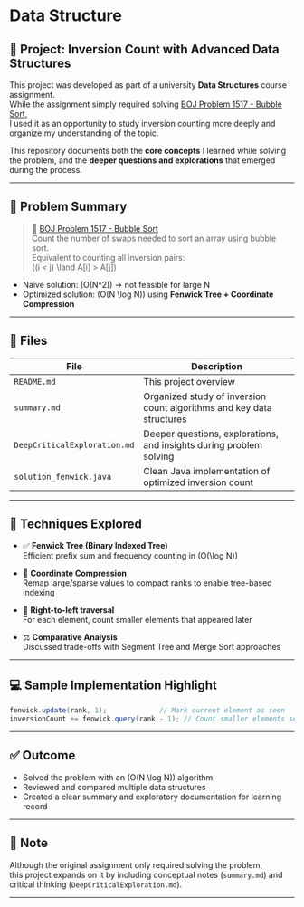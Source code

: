 # Data Structure

## 📘 Project: Inversion Count with Advanced Data Structures

This project was developed as part of a university **Data Structures** course assignment.  
While the assignment simply required solving [BOJ Problem 1517 - Bubble Sort](https://www.acmicpc.net/problem/1517),  
I used it as an opportunity to study inversion counting more deeply and organize my understanding of the topic.

This repository documents both the **core concepts** I learned while solving the problem, and the **deeper questions and explorations** that emerged during the process.

---

## 📌 Problem Summary

> 🔗 [BOJ Problem 1517 - Bubble Sort](https://www.acmicpc.net/problem/1517)  
> Count the number of swaps needed to sort an array using bubble sort.  
> Equivalent to counting all inversion pairs:  
> \((i < j) \land A[i] > A[j]\)

- Naive solution: \(O(N^2)\) → not feasible for large N
- Optimized solution: \(O(N \log N)\) using **Fenwick Tree + Coordinate Compression**

---

## 📂 Files

| File | Description |
|------|-------------|
| `README.md` | This project overview |
| `summary.md` | Organized study of inversion count algorithms and key data structures |
| `DeepCriticalExploration.md` | Deeper questions, explorations, and insights during problem solving |
| `solution_fenwick.java` | Clean Java implementation of optimized inversion count |

---

## 🧠 Techniques Explored

- ✅ **Fenwick Tree (Binary Indexed Tree)**  
  Efficient prefix sum and frequency counting in \(O(\log N)\)

- 🧩 **Coordinate Compression**  
  Remap large/sparse values to compact ranks to enable tree-based indexing

- 🔁 **Right-to-left traversal**  
  For each element, count smaller elements that appeared later

- ⚖️ **Comparative Analysis**  
  Discussed trade-offs with Segment Tree and Merge Sort approaches

---

## 💻 Sample Implementation Highlight

```java
fenwick.update(rank, 1);             // Mark current element as seen
inversionCount += fenwick.query(rank - 1); // Count smaller elements seen so far
```

---

## ✅ Outcome

- Solved the problem with an \(O(N \log N)\) algorithm
- Reviewed and compared multiple data structures
- Created a clear summary and exploratory documentation for learning record

---

## 📝 Note

Although the original assignment only required solving the problem,  
this project expands on it by including conceptual notes (`summary.md`) and critical thinking (`DeepCriticalExploration.md`).

---
